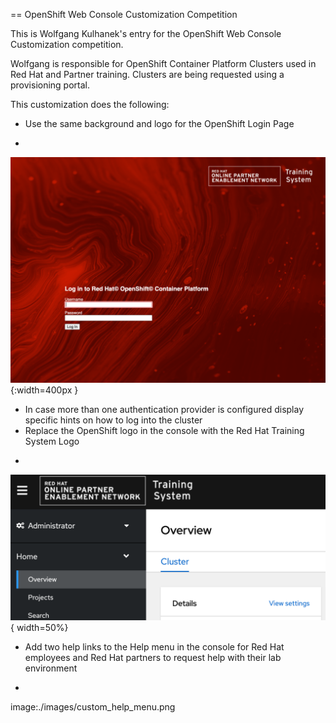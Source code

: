 == OpenShift Web Console Customization Competition

This is Wolfgang Kulhanek's entry for the OpenShift Web Console Customization competition.

Wolfgang is responsible for OpenShift Container Platform Clusters used in Red Hat and Partner training. Clusters are being requested using a provisioning portal.

This customization does the following:

* Use the same background and logo for the OpenShift Login Page
+
![Custom Login Screen](./images/custom_login_screen.png) {:width=400px }
* In case more than one authentication provider is configured display specific hints on how to log into the cluster
* Replace the OpenShift logo in the console with the Red Hat Training System Logo
+
![Custom Logo](./images/custom_logo.png) { width=50%}
* Add two help links to the Help menu in the console for Red Hat employees and Red Hat partners to request help with their lab environment
+
image:./images/custom_help_menu.png
